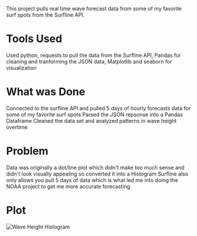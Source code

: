 This project pulls real time wave forecast data from some of my favorite surf spots from the Surfline API.
# Tools Used
Used python, requests to pull the data from the Surfline API, Pandas for cleaning and tranforming the JSON data, Matplotlib and seaborn for visualization
# What was Done
Connected to the surfline API and pulled 5 days of hourly forecasts data for some of my favorite surf spots
Parsed the JSON repsonse into a Pandas Dataframe
Cleaned the data set and analyzed patterns in wave height overtime
# Problem
Data was originally a dot/line plot which didn't make too much sense and didn't look visually appealing so converted it into a Histogram
Surfline also only allows you pull 5 days of data which is what led me into doing the NOAA project to get me more accurate forecasting
# Plot 
![Wave Height Histogram](wave_histogram.png)
